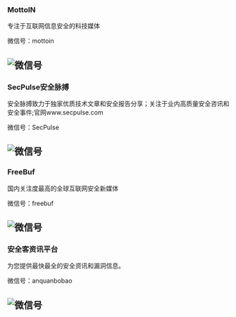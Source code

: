 
### MottoIN

专注于互联网信息安全的科技媒体

微信号：mottoin

![微信号](https://mp.weixin.qq.com/mp/qrcode?scene=10000004&size=102&__biz=MzIxMzQ3MzkwMQ==&mid=2247490963&idx=1&sn=f7605dc344e79aad9a580f8f661e321a&send_time=)
---

### SecPulse安全脉搏

安全脉搏致力于独家优质技术文章和安全报告分享；关注于业内高质量安全咨讯和安全事件;官网www.secpulse.com

微信号：SecPulse

![微信号](https://mp.weixin.qq.com/mp/qrcode?scene=10000004&size=102&__biz=MzAxNDM3NTM0NQ==&mid=2657031741&idx=1&sn=1b47dc877c71bfe3b4c670cb229a6cdb&send_time=)
---

### FreeBuf

国内关注度最高的全球互联网安全新媒体

微信号：freebuf

![微信号](https://mp.weixin.qq.com/mp/qrcode?scene=10000004&size=102&__biz=MjM5NjA0NjgyMA==&mid=2651066061&idx=1&sn=a6daf3c837e9396d13906a694c68bb77&send_time=)
---

### 安全客资讯平台

为您提供最快最全的安全资讯和漏洞信息。

微信号：anquanbobao

![微信号](https://mp.weixin.qq.com/mp/qrcode?scene=10000004&size=102&__biz=MzA5ODA0NDE2MA==&mid=2649715973&idx=1&sn=e9f4bb209b8dd56009d9d6dd16d9b01c&send_time=)
---


